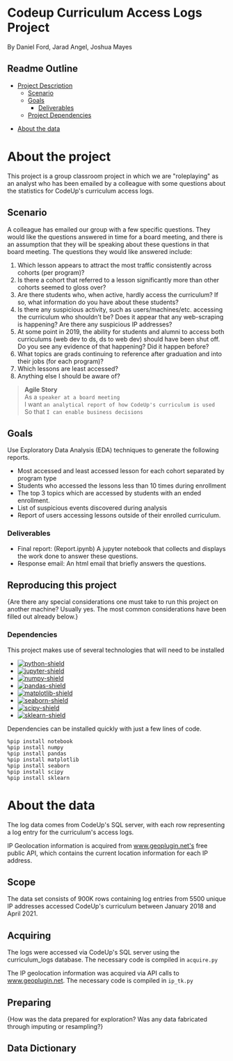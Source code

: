 # Codeup Curriculum Access Logs Project
By Daniel Ford, Jarad Angel, Joshua Mayes

## Readme Outline
- [Project Description](#project_desc)  
    - [Scenario](#scenario)
    - [Goals](#goals)
        - [Deliverables](#deliverables)
    - [Project Dependencies](#dependencies)

<!-- - [Project Planning](#plan)   -->

- [About the data](#data)







# About the project <a name="project_desc"></a>

This project is a group classroom project in which we are "roleplaying" as an analyst who has been emailed by a colleague with some questions about the statistics for CodeUp's curriculum access logs.  


## Scenario <a name="scenario"></a>

A colleague has emailed our group with a few specific questions.  They would like the questions answered in time for a board meeting, and there is an assumption that they will be speaking about these questions in that board meeting.  The questions they would like answered include:

1. Which lesson appears to attract the most traffic consistently across cohorts (per program)?
2. Is there a cohort that referred to a lesson significantly more than other cohorts seemed to gloss over?
3. Are there students who, when active, hardly access the curriculum? If so, what information do you have about these students?
4. Is there any suspicious activity, such as users/machines/etc. accessing the curriculum who shouldn’t be? Does it appear that any web-scraping is happening? Are there any suspicious IP addresses?
5. At some point in 2019, the ability for students and alumni to access both curriculums (web dev to ds, ds to web dev) should have been shut off. Do you see any evidence of that happening? Did it happen before?
6. What topics are grads continuing to reference after graduation and into their jobs (for each program)?
7. Which lessons are least accessed?
8. Anything else I should be aware of?

> __Agile Story__  
    As a `speaker at a board meeting`  
    I want `an analytical report of how CodeUp's curriculum is used`  
    So that `I can enable business decisions`    

## Goals <a name="goals"></a>

Use Exploratory Data Analysis (EDA) techniques to generate the following reports.
- Most accessed and least accessed lesson for each cohort separated by program type
- Students who accessed the lessons less than 10 times during enrollment
- The top 3 topics which are accessed by students with an ended enrollment.
- List of suspicious events discovered during analysis
- Report of users accessing lessons outside of their enrolled curriculum.


### Deliverables <a name="deliverables"></a>

- Final report: (Report.ipynb) A jupyter notebook that collects and displays the work done to answer these questions.
- Response email: An html email that briefly answers the questions.

## Reproducing this project <a name="requirements"></a>

{Are there any special considerations one must take to run this project on another machine?  Usually yes.  The most common considerations have been filled out already below.}

### Dependencies

This project makes use of several technologies that will need to be installed
* [![python-shield](https://img.shields.io/badge/Python-3-blue?&logo=python&logoColor=white)
    ](https://www.python.org/)
* [![jupyter-shield](https://img.shields.io/badge/Jupyter-notebook-orange?logo=jupyter&logoColor=white)
    ](https://jupyter.org/)
* [![numpy-shield](https://img.shields.io/badge/Numpy-grey?&logo=numpy)
    ](https://numpy.org/)
* [![pandas-shield](https://img.shields.io/badge/Pandas-grey?&logo=pandas)
    ](https://pandas.pydata.org/)
* [![matplotlib-shield](https://img.shields.io/badge/Matplotlib-grey.svg?)
    ](https://matplotlib.org)
* [![seaborn-shield](https://img.shields.io/badge/Seaborn-grey?&logoColor=white)
    ](https://seaborn.pydata.org/)
* [![scipy-shield](https://img.shields.io/badge/SciPy-grey?&logo=scipy&logoColor=white)
    ](https://scipy.org/)
* [![sklearn-shield](https://img.shields.io/badge/_-grey?logo=scikitlearn&logoColor=white&label=scikit-learn)
    ](https://scikit-learn.org/stable/)

Dependencies can be installed quickly with just a few lines of code.
```
%pip install notebook
%pip install numpy
%pip install pandas
%pip install matplotlib
%pip install seaborn
%pip install scipy
%pip install sklearn
```


# About the data <a name="data"></a>

The log data comes from CodeUp's SQL server, with each row representing a log entry for the curriculum's access logs.  

IP Geolocation information is acquired from www.geoplugin.net's free public API, which contains the current location information for each IP address.

## Scope

The data set consists of 900K rows containing log entries from 5500 unique IP addresses accessed CodeUp's curriculum between January 2018 and April 2021.


## Acquiring

The logs were accessed via CodeUp's SQL server using the curriculum_logs database.  The necessary code is compiled in `acquire.py`

The IP geolocation information was acquired via API calls to www.geoplugin.net. The necessary code is compiled in `ip_tk.py`

## Preparing

{How was the data prepared for exploration?  Was any data fabricated through imputing or resampling?}

## Data Dictionary
